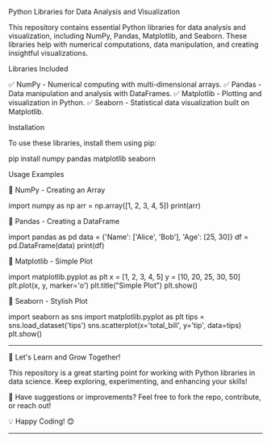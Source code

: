 Python Libraries for Data Analysis and Visualization

This repository contains essential Python libraries for data analysis and visualization, including NumPy, Pandas, Matplotlib, and Seaborn. These libraries help with numerical computations, data manipulation, and creating insightful visualizations.

Libraries Included

✅ NumPy - Numerical computing with multi-dimensional arrays.
✅ Pandas - Data manipulation and analysis with DataFrames.
✅ Matplotlib - Plotting and visualization in Python.
✅ Seaborn - Statistical data visualization built on Matplotlib.

Installation

To use these libraries, install them using pip:

pip install numpy pandas matplotlib seaborn

Usage Examples

⿡ NumPy - Creating an Array

import numpy as np
arr = np.array([1, 2, 3, 4, 5])
print(arr)

⿢ Pandas - Creating a DataFrame

import pandas as pd
data = {'Name': ['Alice', 'Bob'], 'Age': [25, 30]}
df = pd.DataFrame(data)
print(df)

⿣ Matplotlib - Simple Plot

import matplotlib.pyplot as plt
x = [1, 2, 3, 4, 5]
y = [10, 20, 25, 30, 50]
plt.plot(x, y, marker='o')
plt.title("Simple Plot")
plt.show()

⿤ Seaborn - Stylish Plot

import seaborn as sns
import matplotlib.pyplot as plt
tips = sns.load_dataset('tips')
sns.scatterplot(x='total_bill', y='tip', data=tips)
plt.show()

---

🚀 Let's Learn and Grow Together!

This repository is a great starting point for working with Python libraries in data science. Keep exploring, experimenting, and enhancing your skills!

📩 Have suggestions or improvements? Feel free to fork the repo, contribute, or reach out!

💡 Happy Coding! 😊


---



